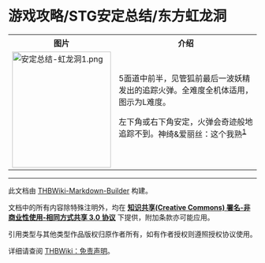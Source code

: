 # 游戏攻略/STG安定总结/东方虹龙洞

<!-- source html: G:\repos\THBWiki-Markdown-Builder\THBWikiMarkdown\Temp\main\d\d0\ns0%3A%E6%B8%B8%E6%88%8F%E6%94%BB%E7%95%A5%2FSTG%E5%AE%89%E5%AE%9A%E6%80%BB%E7%BB%93%2F%E4%B8%9C%E6%96%B9%E8%99%B9%E9%BE%99%E6%B4%9E.html -->




<table>

<tbody><tr>
<th>图片</th>
<th>介绍
</th></tr>
<tr>
<td><a href="./文件-安定总结-虹龙洞1.png.md" class="image"><img alt="安定总结-虹龙洞1.png" src="https://upload.thwiki.cc/thumb/d/dd/%E5%AE%89%E5%AE%9A%E6%80%BB%E7%BB%93-%E8%99%B9%E9%BE%99%E6%B4%9E1.png/200px-%E5%AE%89%E5%AE%9A%E6%80%BB%E7%BB%93-%E8%99%B9%E9%BE%99%E6%B4%9E1.png" decoding="async" loading="lazy" width="200" height="235" srcset="https://upload.thwiki.cc/thumb/d/dd/%E5%AE%89%E5%AE%9A%E6%80%BB%E7%BB%93-%E8%99%B9%E9%BE%99%E6%B4%9E1.png/300px-%E5%AE%89%E5%AE%9A%E6%80%BB%E7%BB%93-%E8%99%B9%E9%BE%99%E6%B4%9E1.png 1.5x, https://upload.thwiki.cc/thumb/d/dd/%E5%AE%89%E5%AE%9A%E6%80%BB%E7%BB%93-%E8%99%B9%E9%BE%99%E6%B4%9E1.png/400px-%E5%AE%89%E5%AE%9A%E6%80%BB%E7%BB%93-%E8%99%B9%E9%BE%99%E6%B4%9E1.png 2x" data-file-width="580" data-file-height="682"></a>
</td>
<td>5面道中前半，见管狐前最后一波妖精发出的追踪火弹。全难度全机体适用，图示为L难度。<br>
<p>左下角或右下角安定，火弹会奇迹般地追踪不到。<span class="inside" title="你知道的太多了">神绮&amp;爱丽丝：这个我熟<sup id="cite_ref-1" class="reference"><a href="#cite_note-1">1</a></sup></span>
</p>
</td></tr></tbody></table>


[^cite_note-1]: 神绮和旧作爱丽丝的曲线激光有时会无法追踪，详见怪绮谈安定





---

此文档由 [THBWiki-Markdown-Builder](https://github.com/Delsin-Yu/THBWiki-Markdown-Builder) 构建。

文档中的所有内容除特殊注明外，均在 [**知识共享(Creative Commons) 署名-非商业性使用-相同方式共享 3.0 协议**](https://creativecommons.org/licenses/by-sa/3.0/deed.zh-hans) 下提供，附加条款亦可能应用。

引用类型与其他类型作品版权归原作者所有，如有作者授权则遵照授权协议使用。

详细请查阅 [THBWiki：免责声明](https://thbwiki.cc/THBWiki:%E5%85%8D%E8%B4%A3%E5%A3%B0%E6%98%8E)。

